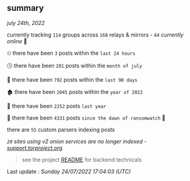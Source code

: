 
## summary
_july 24th, 2022_

currently tracking `114` groups across `168` relays & mirrors - _`64` currently online_ 📡

⏲ there have been `3` posts within the `last 24 hours`

🕓 there have been `201` posts within the `month of july`

📅 there have been `792` posts within the `last 90 days`

🏚 there have been `2045` posts within the `year of 2022`

🚀 there have been `2252` posts `last year`

🦕 there have been `4331` posts `since the dawn of ransomwatch` 🐣

there are `55` custom parsers indexing posts

_`20` sites using v2 onion services are no longer indexed - [support.torproject.org](https://support.torproject.org/onionservices/v2-deprecation/)_

> see the project [README](https://github.com/jmousqueton/ransomwatch#readme) for backend technicals



Last update : _Sunday 24/07/2022 17:04:03 (UTC)_

